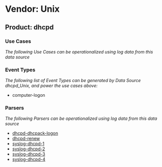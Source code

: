 Vendor: Unix
============
Product: dhcpd
--------------

### Use Cases

_The following Use Cases can be operationalized using log data from this data source_



### Event Types

_The following list of Event Types can be generated by Data Source dhcpd_Unix, and power the use cases above:_

- computer-logon


### Parsers

_The following Parsers can be operationalized using log data from this data source_

* [dhcpd-dhcpack-logon](../Parsers/parserContent_dhcpd-dhcpack-logon.md)
* [dhcpd-renew](../Parsers/parserContent_dhcpd-renew.md)
* [syslog-dhcpd-1](../Parsers/parserContent_syslog-dhcpd-1.md)
* [syslog-dhcpd-2](../Parsers/parserContent_syslog-dhcpd-2.md)
* [syslog-dhcpd-3](../Parsers/parserContent_syslog-dhcpd-3.md)
* [syslog-dhcpd-4](../Parsers/parserContent_syslog-dhcpd-4.md)
